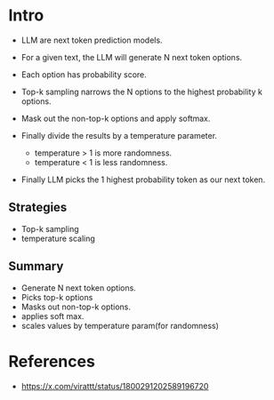 # Intro
- LLM are next token prediction models.
- For a given text, the LLM will generate N next token options.
- Each option has probability score.
- Top-k sampling narrows the N options to the highest probability k options.
- Mask out the non-top-k options and apply softmax.
- Finally divide the results by a temperature parameter.
	- temperature > 1 is more randomness.
	- temperature < 1 is less randomness.

- Finally LLM picks the 1 highest probability token as our next token.

## Strategies
- Top-k sampling
- temperature scaling

## Summary
- Generate N next token options.
- Picks top-k options
- Masks out non-top-k options.
- applies soft max.
- scales values by temperature param(for randomness)


# References
- https://x.com/virattt/status/1800291202589196720
